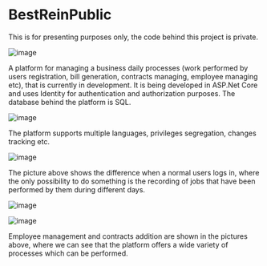 # BestReinPublic
This is for presenting purposes only, the code behind this project is private. 

![image](https://user-images.githubusercontent.com/27485415/167900909-2f6043a7-d9d5-4bc3-811c-902cd62302bb.png)

A platform for managing a business daily processes (work performed by users registration, bill generation, contracts managing, employee managing etc), that is currently in development. It is being developed in ASP.Net Core and uses Identity for authentication and authorization purposes. The database behind the platform is SQL.   

![image](https://user-images.githubusercontent.com/27485415/164267775-1d71c85d-2532-410e-87d6-dacca751562f.png)

The platform supports multiple languages, privileges segregation, changes tracking etc. 

![image](https://user-images.githubusercontent.com/27485415/164268448-9d0f4681-1e1c-402a-a2ea-dd05cb14c606.png)

The picture above shows the difference when a normal users logs in, where the only possibility to do something is the recording of jobs that have been performed by them during different days. 

![image](https://user-images.githubusercontent.com/27485415/167901198-01e19049-cf45-4f0a-b265-0dcd857a77dc.png)

![image](https://user-images.githubusercontent.com/27485415/164269255-e1498de0-2e05-4693-bf17-1fd51e5882ea.png)

Employee management and contracts addition are shown in the pictures above, where we can see that the platform offers a wide variety of processes which can be performed. 
